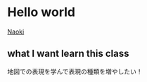 # Hello world

[Naoki](images/IMG_6872.jpeg)

## what I want learn this class
地図での表現を学んで表現の種類を増やしたい！